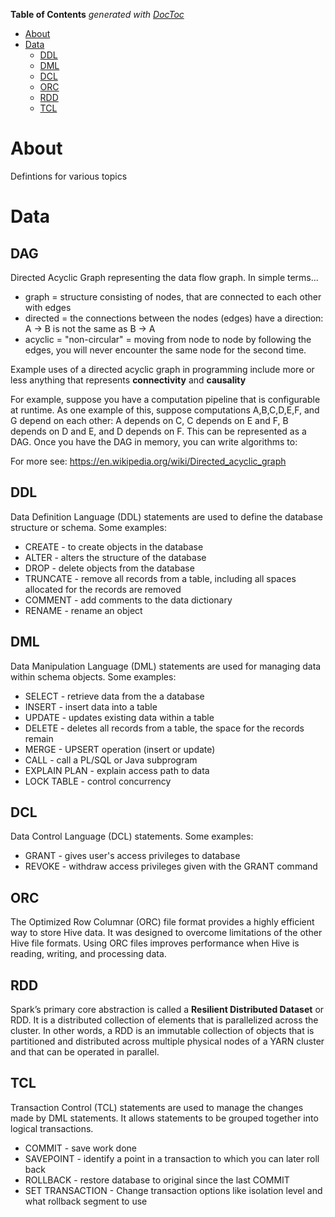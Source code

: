 <!-- START doctoc generated TOC please keep comment here to allow auto update -->
<!-- DON'T EDIT THIS SECTION, INSTEAD RE-RUN doctoc TO UPDATE -->
**Table of Contents**  *generated with [DocToc](https://github.com/thlorenz/doctoc)*

- [About](#about)
- [Data](#data)
  - [DDL](#ddl)
  - [DML](#dml)
  - [DCL](#dcl)
  - [ORC](#orc)
  - [RDD](#rdd)
  - [TCL](#tcl)

<!-- END doctoc generated TOC please keep comment here to allow auto update -->

# About

Defintions for various topics

# Data

## DAG

Directed Acyclic Graph representing the data flow graph. In simple terms...

* graph = structure consisting of nodes, that are connected to each other with edges
* directed = the connections between the nodes (edges) have a direction: A -> B is not the same as B -> A 
* acyclic = "non-circular" = moving from node to node by following the edges, you will never encounter the same node for the second time.

Example uses of a directed acyclic graph in programming include more or less anything that represents **connectivity** and **causality**

For example, suppose you have a computation pipeline that is configurable at runtime. As one example of this, suppose computations A,B,C,D,E,F, and G depend on each other: A depends on C, C depends on E and F, B depends on D and E, and D depends on F. This can be represented as a DAG. Once you have the DAG in memory, you can write algorithms to:

For more see: https://en.wikipedia.org/wiki/Directed_acyclic_graph

## DDL
Data Definition Language (DDL) statements are used to define the database structure or schema. Some examples:

  * CREATE - to create objects in the database
  * ALTER - alters the structure of the database
  * DROP - delete objects from the database
  * TRUNCATE - remove all records from a table, including all spaces allocated for the records are removed
  * COMMENT - add comments to the data dictionary
  * RENAME - rename an object

## DML

Data Manipulation Language (DML) statements are used for managing data within schema objects. Some examples:

  * SELECT - retrieve data from the a database
  * INSERT - insert data into a table
  * UPDATE - updates existing data within a table
  * DELETE - deletes all records from a table, the space for the records remain
  * MERGE - UPSERT operation (insert or update)
  * CALL - call a PL/SQL or Java subprogram
  * EXPLAIN PLAN - explain access path to data
  * LOCK TABLE - control concurrency

## DCL

Data Control Language (DCL) statements. Some examples:

  * GRANT - gives user's access privileges to database
  * REVOKE - withdraw access privileges given with the GRANT command

## ORC

The Optimized Row Columnar (ORC) file format provides a highly efficient way to store Hive data. It was designed to overcome limitations of the other Hive file formats. Using ORC files improves performance when Hive is reading, writing, and processing data.

## RDD

Spark’s primary core abstraction is called a **Resilient Distributed Dataset** or RDD. It is a distributed collection of elements that is parallelized across the cluster. In other words, a RDD is an immutable collection of objects that is partitioned and distributed across multiple physical nodes of a YARN cluster and that can be operated in parallel.

## TCL

Transaction Control (TCL) statements are used to manage the changes made by DML statements. It allows statements to be grouped together into logical transactions.

  * COMMIT - save work done
  * SAVEPOINT - identify a point in a transaction to which you can later roll back
  * ROLLBACK - restore database to original since the last COMMIT
  * SET TRANSACTION - Change transaction options like isolation level and what rollback segment to use
